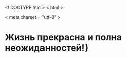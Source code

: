<! DOCTYPE html>
< html >
  <head>
    < meta charset = "utf-8" >
    <title> # hello_world </title>
  </head>
  <body>
  <h1> Жизнь прекрасна и полна неожиданностей!)</h1>
  </body>
  </html>
